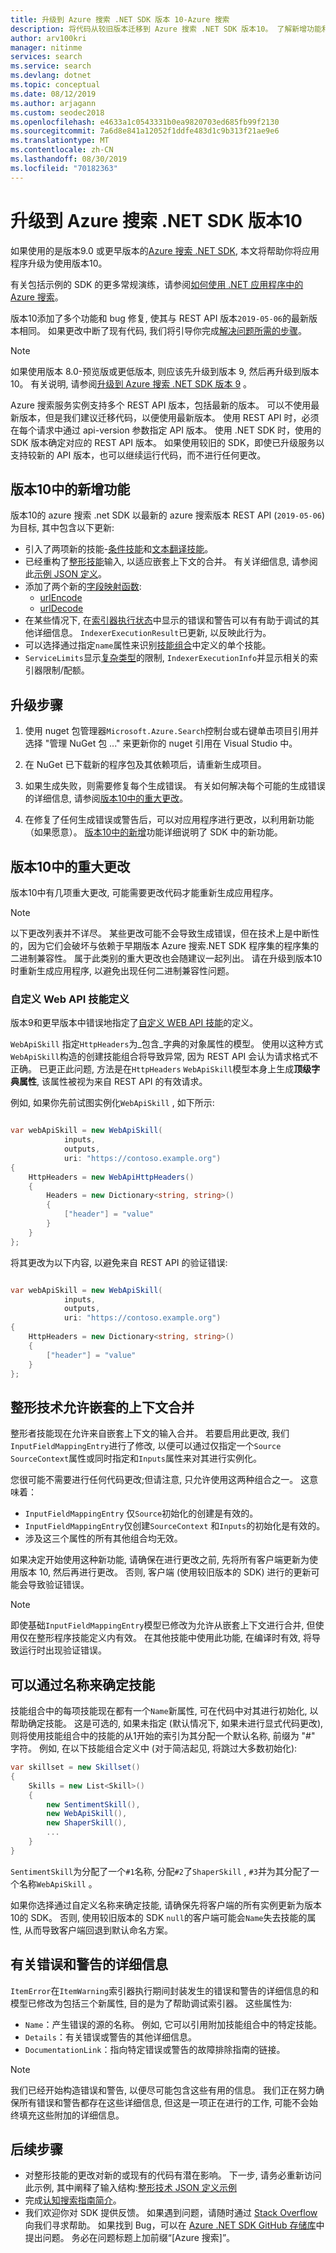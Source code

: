 ```yaml
---
title: 升级到 Azure 搜索 .NET SDK 版本 10-Azure 搜索
description: 将代码从较旧版本迁移到 Azure 搜索 .NET SDK 版本10。 了解新增功能和所需的代码更改。
author: arv100kri
manager: nitinme
services: search
ms.service: search
ms.devlang: dotnet
ms.topic: conceptual
ms.date: 08/12/2019
ms.author: arjagann
ms.custom: seodec2018
ms.openlocfilehash: e4633a1c0543331b0ea9820703ed685fb99f2130
ms.sourcegitcommit: 7a6d8e841a12052f1ddfe483d1c9b313f21ae9e6
ms.translationtype: MT
ms.contentlocale: zh-CN
ms.lasthandoff: 08/30/2019
ms.locfileid: "70182363"
---
```

# <a name="upgrade-to-the-azure-search-net-sdk-version-10"></a>升级到 Azure 搜索 .NET SDK 版本10

如果使用的是版本9.0 或更早版本的[Azure 搜索 .NET SDK](https://aka.ms/search-sdk), 本文将帮助你将应用程序升级为使用版本10。

有关包括示例的 SDK 的更多常规演练，请参阅[如何使用 .NET 应用程序中的 Azure 搜索](search-howto-dotnet-sdk.md)。

版本10添加了多个功能和 bug 修复, 使其与 REST API 版本`2019-05-06`的最新版本相同。 如果更改中断了现有代码, 我们将引导你完成[解决问题所需的步骤](#UpgradeSteps)。

> [!NOTE]
> 如果使用版本 8.0-预览版或更低版本, 则应该先升级到版本 9, 然后再升级到版本10。 有关说明, 请参阅[升级到 Azure 搜索 .NET SDK 版本 9](search-dotnet-sdk-migration-version-9.md) 。
>
> Azure 搜索服务实例支持多个 REST API 版本，包括最新的版本。 可以不使用最新版本，但是我们建议迁移代码，以便使用最新版本。 使用 REST API 时，必须在每个请求中通过 api-version 参数指定 API 版本。 使用 .NET SDK 时，使用的 SDK 版本确定对应的 REST API 版本。 如果使用较旧的 SDK，即使已升级服务以支持较新的 API 版本，也可以继续运行代码，而不进行任何更改。

<a name="WhatsNew"></a>

## <a name="whats-new-in-version-10"></a>版本10中的新增功能
版本10的 azure 搜索 .net SDK 以最新的 azure 搜索版本 REST API (`2019-05-06`) 为目标, 其中包含以下更新:

* 引入了两项新的技能-[条件技能](cognitive-search-skill-conditional.md)和[文本翻译技能](cognitive-search-skill-text-translation.md)。
* 已经重构了[整形技能](cognitive-search-skill-shaper.md)输入, 以适应嵌套上下文的合并。 有关详细信息, 请参阅此[示例 JSON 定义](https://docs.microsoft.com/azure/search/cognitive-search-skill-shaper#scenario-3-input-consolidation-from-nested-contexts)。
* 添加了两个新的[字段映射函数](search-indexer-field-mappings.md):
    - [urlEncode](https://docs.microsoft.com/azure/search/search-indexer-field-mappings#urlencode-function)
    - [urlDecode](https://docs.microsoft.com/azure/search/search-indexer-field-mappings#urldecode-function)
* 在某些情况下, 在[索引器执行状态](https://docs.microsoft.com/rest/api/searchservice/get-indexer-status)中显示的错误和警告可以有有助于调试的其他详细信息。 `IndexerExecutionResult`已更新, 以反映此行为。
* 可以选择通过指定`name`属性来识别[技能组合](cognitive-search-defining-skillset.md)中定义的单个技能。
* `ServiceLimits`显示[复杂类型](https://docs.microsoft.com/azure/search/search-howto-complex-data-types)的限制, `IndexerExecutionInfo`并显示相关的索引器限制/配额。

<a name="UpgradeSteps"></a>

## <a name="steps-to-upgrade"></a>升级步骤

1. 使用 nuget 包管理器`Microsoft.Azure.Search`控制台或右键单击项目引用并选择 "管理 NuGet 包 ..." 来更新你的 nuget 引用在 Visual Studio 中。

2. 在 NuGet 已下载新的程序包及其依赖项后，请重新生成项目。 

3. 如果生成失败，则需要修复每个生成错误。 有关如何解决每个可能的生成错误的详细信息, 请参阅[版本10中的重大更改](#ListOfChanges)。

4. 在修复了任何生成错误或警告后，可以对应用程序进行更改，以利用新功能（如果愿意）。 [版本10中的新增](#WhatsNew)功能详细说明了 SDK 中的新功能。

<a name="ListOfChanges"></a>

## <a name="breaking-changes-in-version-10"></a>版本10中的重大更改

版本10中有几项重大更改, 可能需要更改代码才能重新生成应用程序。

> [!NOTE]
> 以下更改列表并不详尽。 某些更改可能不会导致生成错误，但在技术上是中断性的，因为它们会破坏与依赖于早期版本 Azure 搜索.NET SDK 程序集的程序集的二进制兼容性。 属于此类别的重大更改也会随建议一起列出。 请在升级到版本10时重新生成应用程序, 以避免出现任何二进制兼容性问题。

### <a name="custom-web-api-skill-definition"></a>自定义 Web API 技能定义

版本9和更早版本中错误地指定了[自定义 WEB API 技能](cognitive-search-custom-skill-web-api.md)的定义。 

`WebApiSkill` 指定`HttpHeaders`为_包含_字典的对象属性的模型。 使用以这种方式`WebApiSkill`构造的创建技能组合将导致异常, 因为 REST API 会认为请求格式不正确。 已更正此问题, 方法是在`HttpHeaders` `WebApiSkill`模型本身上生成**顶级字典属性**, 该属性被视为来自 REST API 的有效请求。

例如, 如果你先前试图实例化`WebApiSkill` , 如下所示:

```csharp

var webApiSkill = new WebApiSkill(
            inputs, 
            outputs,
            uri: "https://contoso.example.org")
{
    HttpHeaders = new WebApiHttpHeaders()
    {
        Headers = new Dictionary<string, string>()
        {
            ["header"] = "value"
        }
    }
};

```

将其更改为以下内容, 以避免来自 REST API 的验证错误:

```csharp

var webApiSkill = new WebApiSkill(
            inputs, 
            outputs,
            uri: "https://contoso.example.org")
{
    HttpHeaders = new Dictionary<string, string>()
    {
        ["header"] = "value"
    }
};

```

## <a name="shaper-skill-allows-nested-context-consolidation"></a>整形技术允许嵌套的上下文合并

整形者技能现在允许来自嵌套上下文的输入合并。 若要启用此更改, 我们`InputFieldMappingEntry`进行了修改, 以便可以通过仅指定一个`Source` `SourceContext`属性或同时指定和`Inputs`属性来对其进行实例化。

您很可能不需要进行任何代码更改;但请注意, 只允许使用这两种组合之一。 这意味着：

- `InputFieldMappingEntry` 仅`Source`初始化的创建是有效的。
- `InputFieldMappingEntry`仅创建`SourceContext` 和`Inputs`的初始化是有效的。
- 涉及这三个属性的所有其他组合均无效。

如果决定开始使用这种新功能, 请确保在进行更改之前, 先将所有客户端更新为使用版本 10, 然后再进行更改。 否则, 客户端 (使用较旧版本的 SDK) 进行的更新可能会导致验证错误。

> [!NOTE]
> 即使基础`InputFieldMappingEntry`模型已修改为允许从嵌套上下文进行合并, 但使用仅在整形程序技能定义内有效。 在其他技能中使用此功能, 在编译时有效, 将导致运行时出现验证错误。

## <a name="skills-can-be-identified-by-a-name"></a>可以通过名称来确定技能

技能组合中的每项技能现在都有一个`Name`新属性, 可在代码中对其进行初始化, 以帮助确定技能。 这是可选的, 如果未指定 (默认情况下, 如果未进行显式代码更改), 则将使用技能组合中的技能的从1开始的索引为其分配一个默认名称, 前缀为 "#" 字符。 例如, 在以下技能组合定义中 (对于简洁起见, 将跳过大多数初始化):

```csharp
var skillset = new Skillset()
{
    Skills = new List<Skill>()
    {
        new SentimentSkill(),
        new WebApiSkill(),
        new ShaperSkill(),
        ...
    }
}
```

`SentimentSkill`为分配了一个`#1`名称, 分配`#2`了`ShaperSkill` , `#3`并为其分配了一个名称`WebApiSkill` 。

如果你选择通过自定义名称来确定技能, 请确保先将客户端的所有实例更新为版本10的 SDK。 否则, 使用较旧版本的 SDK `null`的客户端可能会`Name`失去技能的属性, 从而导致客户端回退到默认命名方案。

## <a name="details-about-errors-and-warnings"></a>有关错误和警告的详细信息

`ItemError`在`ItemWarning`索引器执行期间封装发生的错误和警告的详细信息的和模型已修改为包括三个新属性, 目的是为了帮助调试索引器。 这些属性为:

- `Name`：产生错误的源的名称。 例如, 它可以引用附加技能组合中的特定技能。
- `Details`：有关错误或警告的其他详细信息。
- `DocumentationLink`：指向特定错误或警告的故障排除指南的链接。

> [!NOTE]
> 我们已经开始构造错误和警告, 以便尽可能包含这些有用的信息。 我们正在努力确保所有错误和警告都存在这些详细信息, 但这是一项正在进行的工作, 可能不会始终填充这些附加的详细信息。

## <a name="next-steps"></a>后续步骤

- 对整形技能的更改对新的或现有的代码有潜在影响。 下一步, 请务必重新访问此示例, 其中阐释了输入结构:[整形技术 JSON 定义示例](cognitive-search-skill-shaper.md)
- 完成[认知搜索指南简介](cognitive-search-concept-intro.md)。
- 我们欢迎你对 SDK 提供反馈。 如果遇到问题，请随时通过 [Stack Overflow](https://stackoverflow.com/questions/tagged/azure-search) 向我们寻求帮助。 如果找到 Bug，可以在 [Azure .NET SDK GitHub 存储库](https://github.com/Azure/azure-sdk-for-net/issues)中提出问题。 务必在问题标题上加前缀“[Azure 搜索]”。

